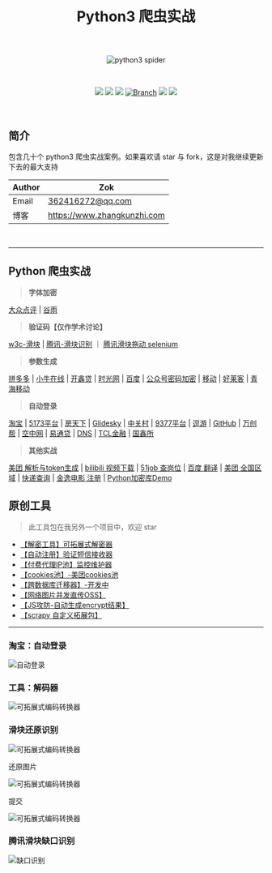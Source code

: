 # <p align="center">Python3 爬虫实战</p>

<br>
<p align="center">
    <img src="https://zok-blog.oss-cn-hangzhou.aliyuncs.com/pythonlg.jpg" 
        alt="python3 spider">
</p>

<br />
<p align="center">
    <a href="#"><img src="https://img.shields.io/badge/status-updating-brightgreen.svg"></a>
    <a href="https://www.python.org/downloads/"><img src="https://zok-blog.oss-cn-hangzhou.aliyuncs.com/ico/python-3.7-green.svg"></a>
    <a href="https://github.com/wkunzhi/Python3-Spider/graphs/contributors"><img src="https://img.shields.io/github/contributors/wkunzhi/Python3-Spider?color=blue"></a>
    <a href="#"><img src="https://img.shields.io/badge/Branch-master-green.svg?longCache=true" alt="Branch"></a>
    <a href="#"><img src="https://img.shields.io/github/stars/wkunzhi/Python3-Spider.svg?label=Stars&style=social"></a>
    <a href="#"><img src="https://img.shields.io/github/forks/wkunzhi/Python3-Spider.svg?label=Forks&style=social"></a>

</p>
<br />


## 简介
包含几十个 python3 爬虫实战案例。如果喜欢请 star 与 fork，这是对我继续更新下去的最大支持


| Author  | Zok |
| --- | --- |
| Email | 362416272@qq.com |
| 博客 | https://www.zhangkunzhi.com |


<br />




-------


## Python 爬虫实战


> **字体加密**

[大众点评](https://github.com/wkunzhi/Python3-Spider/tree/master/【大众点评】字体反爬、坐标反爬) | [谷雨](https://github.com/wkunzhi/Python3-Spider/tree/master/其他实战/【谷雨】数字解密) 

> **验证码【仅作学术讨论】**

[w3c-滑块](https://github.com/wkunzhi/Python3-Spider/tree/master/滑动验证码/【w3c】滑块验证) | [腾讯-滑块识别](https://github.com/wkunzhi/Python3-Spider/tree/master/滑动验证码/【腾讯】滑块验证/discriminate.py) ｜ [腾讯滑块拖动 selenium](https://github.com/wkunzhi/Python3-Spider/tree/master/滑动验证码/【腾讯】滑块验证/sel.py)



> **参数生成**  

[拼多多](https://github.com/wkunzhi/Python3-Spider/tree/master/【拼多多】登陆参数生成) | [小牛在线](https://github.com/wkunzhi/Python3-Spider/tree/master/其他实战/【小牛在线】登录参数生成) | [开鑫贷](https://github.com/wkunzhi/Python3-Spider/tree/master/其他实战/【开鑫贷】登陆参数生成) | [时光网](https://github.com/wkunzhi/Python3-Spider/tree/master/其他实战/【时光网】登陆参数生成) | [百度](https://github.com/wkunzhi/Python3-Spider/tree/master/其他实战/【百度】自动登录) | [公众号密码加密](https://github.com/wkunzhi/Python3-Spider/tree/master/其他实战/【微信】登录参数生成) | [移动](https://github.com/wkunzhi/Python3-Spider/tree/master/其他实战/【移动】登录参数生成) | [好莱客](https://github.com/wkunzhi/Python3-Spider/tree/master/其他实战/【好莱客】参数解析) | [青海移动](https://github.com/wkunzhi/Python3-Spider/tree/master/其他实战/【青海移动】登陆参数生成)


> **自动登录**

 [淘宝](https://github.com/wkunzhi/Python3-Spider/tree/master/【淘宝】自动登陆) | [5173平台](https://github.com/wkunzhi/Python3-Spider/tree/master/其他实战/【5173网】自动登录) | [房天下](https://github.com/wkunzhi/Python3-Spider/tree/master/其他实战/【房天下】自动登录) | [Glidesky](https://github.com/wkunzhi/Python3-Spider/tree/master/其他实战/【Glidedsky】自动登陆) | [中关村](https://github.com/wkunzhi/Python3-Spider/tree/master/其他实战/【中关村】自动登录) | [9377平台](https://github.com/wkunzhi/Python3-Spider/tree/master/其他实战/【9377网】自动登录) | [逗游](https://github.com/wkunzhi/Python3-Spider/tree/master/其他实战/【逗游】自动登录) | [GitHub](https://github.com/wkunzhi/Python3-Spider/tree/master/其他实战/【GitHub】自动登录) | [万创帮](https://github.com/wkunzhi/Python3-Spider/tree/master/其他实战/【万创帮】自动登录) | [空中网](https://github.com/wkunzhi/Python3-Spider/tree/master/其他实战/【空中网】自动登录) | [易通贷](https://github.com/wkunzhi/Python3-Spider/tree/master/其他实战/【易通贷】自动登录) | [DNS](https://github.com/wkunzhi/Python3-Spider/tree/master/其他实战/【DNS】自动登录) | [TCL金融](https://github.com/wkunzhi/Python3-Spider/tree/master/其他实战/【TCL金融】自动登录) | [国鑫所](https://github.com/wkunzhi/Python3-Spider/tree/master/其他实战/【国鑫所】自动登录)

> **其他实战**  

[美团 解析与token生成](https://github.com/wkunzhi/Python3-Spider/tree/master/【美团】数据解析、token生成) | [bilibili 视频下载](https://github.com/wkunzhi/Python3-Spider/tree/master/【bilibili】视频下载) | [51job 查岗位](https://github.com/wkunzhi/Python3-Spider/tree/master/【51Job】查岗位) | [百度 翻译](https://github.com/wkunzhi/Python3-Spider/tree/master/【百度】翻译) | [美团 全国区域](https://github.com/wkunzhi/Python3-Spider/tree/master/各站案例/MeiTuanArea) | [快递查询](https://github.com/wkunzhi/Python3-Spider/tree/master/【快递】单号查询) | [金逸电影 注册](https://github.com/wkunzhi/Python3-Spider/tree/master/其他实战/【金逸电影】自动注册) | [Python加密库Demo](https://github.com/wkunzhi/Python3-Spider/tree/master/其他实战/【Python加密库】Demo)





## 原创工具
> 此工具包在我另外一个项目中，欢迎 star

- [【解密工具】可拓展式解密器](https://github.com/wkunzhi/SpiderUtilPackage/tree/master/Decode)
- [【自动注册】验证短信接收器](https://github.com/wkunzhi/SpiderUtilPackage/tree/master/Register)
- [【付费代理IP池】监控维护器](https://github.com/wkunzhi/SpiderUtilPackage/tree/master/Proxy)
- [【cookies池】-美团cookies池](https://github.com/wkunzhi/SpiderUtilPackage/tree/master/Cookies)
- [【跨数据库迁移器】-开发中](https://github.com/wkunzhi/SpiderUtilPackage/tree/master/DataMigration)
- [【网络图片并发直传OSS】](https://github.com/wkunzhi/SpiderUtilPackage/tree/master/OSS)
- [【JS攻防-自动生成encrypt结果】](https://github.com/wkunzhi/SpiderUtilPackage/tree/master/Jsencrypt)
- [【scrapy 自定义拓展包】](https://github.com/wkunzhi/Python3-Spider/tree/master/原创工具/zok)


----

### 淘宝：自动登录

![自动登录](https://zok-blog.oss-cn-hangzhou.aliyuncs.com/tglog3.gif)


### 工具：解码器

![可拓展式编码转换器](https://zok-blog.oss-cn-hangzhou.aliyuncs.com/images/%E7%89%B9%E6%AE%8A.gif)

### 滑块还原识别

![可拓展式编码转换器](https://zok-blog.oss-cn-hangzhou.aliyuncs.com/images/20190818/bg.png)

还原图片

![可拓展式编码转换器](https://zok-blog.oss-cn-hangzhou.aliyuncs.com/images/20190818/chache.png)

提交

![可拓展式编码转换器](https://zok-blog.oss-cn-hangzhou.aliyuncs.com/images/20190818/WX20191011-090630.png)


### 腾讯滑块缺口识别

![缺口识别](https://zok-blog.oss-cn-hangzhou.aliyuncs.com/images/20190818/WX20191011-203441%402x.png)

